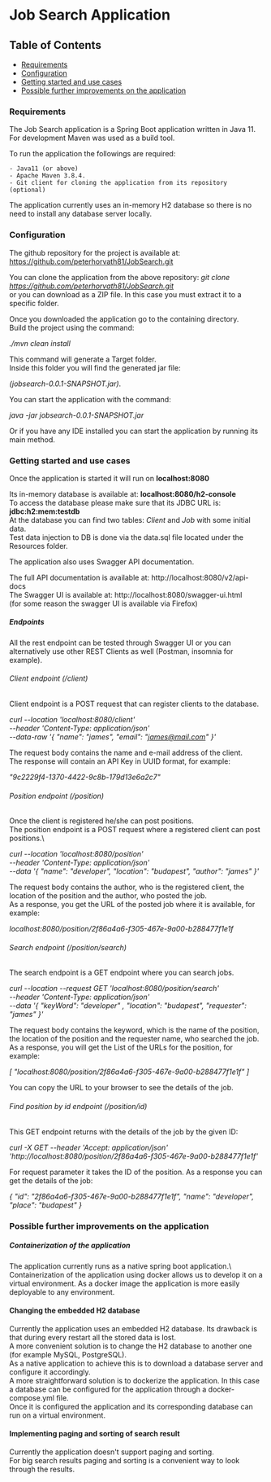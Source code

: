 # Job Search Application

## Table of Contents

* [Requirements](#requirements)
* [Configuration](#configuration)
* [Getting started and use cases](#getting-started-and-use-cases)
* [Possible further improvements on the application](#possible-further-improvements-on-the-application)

### Requirements

The Job Search application is a Spring Boot application written in Java 11.
For development Maven was used as a build tool.

To run the application the followings are required:

    - Java11 (or above)
    - Apache Maven 3.8.4.
    - Git client for cloning the application from its repository (optional)

The application currently uses an in-memory H2 database so there is no need to install any database server locally.


### Configuration

The github repository for the project is available at: https://github.com/peterhorvath81/JobSearch.git

You can clone the application from the above repository: *git clone https://github.com/peterhorvath81/JobSearch.git* \
or you can download as a ZIP file. In this case you must extract it to a specific folder.

Once you downloaded the application go to the containing directory.\
Build the project using the command:

*./mvn clean install*

This command will generate a Target folder.\
Inside this folder you will find the generated jar file: 

*(jobsearch-0.0.1-SNAPSHOT.jar)*.

You can start the application with the command:

*java -jar jobsearch-0.0.1-SNAPSHOT.jar*

Or if you have any IDE installed you can start the application by running its main method.


### Getting started and use cases

Once the application is started it will run on **localhost:8080**

Its in-memory database is available at: **localhost:8080/h2-console**\
To access the database please make sure that its JDBC URL is: **jdbc:h2:mem:testdb**\
At the database you can find two tables: *Client* and *Job* with some initial data.\
Test data injection to DB is done via the data.sql file located under the Resources folder.

The application also uses Swagger API documentation.

The full API documentation is available at: http://localhost:8080/v2/api-docs \
The Swagger UI is available at: http://localhost:8080/swagger-ui.html \
(for some reason the swagger UI is available via Firefox)

##### Endpoints

All the rest endpoint can be tested through Swagger UI or you can alternatively use other REST Clients as well (Postman, insomnia for example).

###### Client endpoint (/client)

Client endpoint is a POST request that can register clients to the database.

*curl --location 'localhost:8080/client' \
--header 'Content-Type: application/json' \
--data-raw '{
"name": "james",
"email": "james@mail.com"
}'*

The request body contains the name and e-mail address of the client.\
The response will contain an API Key in UUID format, for example:

_"9c2229f4-1370-4422-9c8b-179d13e6a2c7"_

###### Position endpoint (/position)

Once the client is registered he/she can post positions.\
The position endpoint is a POST request where a registered client can post positions.\

_curl --location 'localhost:8080/position' \
--header 'Content-Type: application/json' \
--data '{
"name": "developer",
"location": "budapest",
"author": "james"
}'_

The request body contains the author, who is the registered client, the location of the position and the author, who posted the job.\
As a response, you get the URL of the posted job where it is available, for example:

_localhost:8080/position/2f86a4a6-f305-467e-9a00-b288477f1e1f_

###### Search endpoint (/position/search)

The search endpoint is a GET endpoint where you can search jobs.

*curl --location --request GET 'localhost:8080/position/search' \
--header 'Content-Type: application/json' \
--data '{
"keyWord": "developer" ,
"location": "budapest",
"requester": "james"
}'*

The request body contains the keyword, which is the name of the position, the location of the position and the requester name, who searched the job.\
As a response, you will get the List of the URLs for the position, for example:

_[
"localhost:8080/position/2f86a4a6-f305-467e-9a00-b288477f1e1f"
]_

You can copy the URL to your browser to see the details of the job.

###### Find position by id endpoint (/position/id)

This GET endpoint returns with the details of the job by the given ID:

_curl -X GET --header 'Accept: application/json' 'http://localhost:8080/position/2f86a4a6-f305-467e-9a00-b288477f1e1f'_ 

For request parameter it takes the ID of the position.
As a response you can get the details of the job:

_{
"id": "2f86a4a6-f305-467e-9a00-b288477f1e1f",
"name": "developer",
"place": "budapest"
}_


### Possible further improvements on the application

##### Containerization of the application

The application currently runs as a native spring boot application.\ 
Containerization of the application using docker allows us to develop it on a virtual environment.
As a docker image the application is more easily deployable to any environment.

#### Changing the embedded H2 database

Currently the application uses an embedded H2 database. Its drawback is that during every restart all the stored data
is lost.\
A more convenient solution is to change the H2 database to another one (for example MySQL, PostgreSQL).\
As a native application to achieve this is to download a database server and configure it accordingly.\
A more straightforward solution is to dockerize the application. In this case a database can be configured for the application through a docker-compose.yml file.\
Once it is configured the application and its corresponding database can run on a virtual environment.

#### Implementing paging and sorting of search result

Currently the application doesn't support paging and sorting.  
For big search results paging and sorting is a convenient way to look through the results.